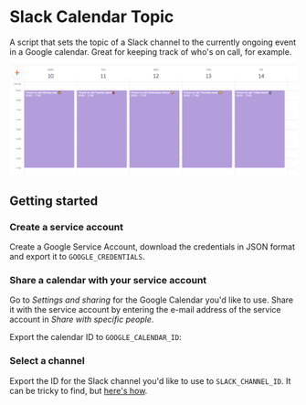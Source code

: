 # Slack Calendar Topic

A script that sets the topic of a Slack channel to the currently ongoing event
in a Google calendar. Great for keeping track of who's on call, for example.

![Image](./docs/calendar.png)

## Getting started

### Create a service account

Create a Google Service Account, download the credentials in JSON format and
export it to `GOOGLE_CREDENTIALS`.

### Share a calendar with your service account

Go to *Settings and sharing* for the Google Calendar you'd like to use.
Share it with the service account by entering the e-mail address of the
service account in *Share with specific people*.

Export the calendar ID to `GOOGLE_CALENDAR_ID`:

### Select a channel

Export the ID for the Slack channel you'd like to use to `SLACK_CHANNEL_ID`. It can
be tricky to find, but [here's how](https://www.google.com/search?q=how+to+find+channel+id+slack).
